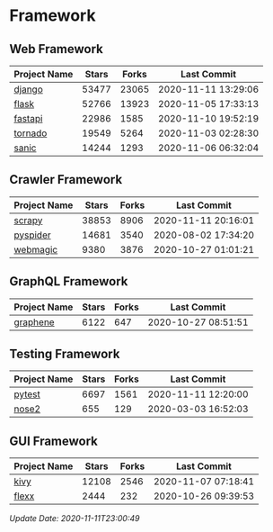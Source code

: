 # Framework

## Web Framework
| Project Name | Stars | Forks | Last Commit |
| ------------ | ----- | ----- | ----------- |
| [django](https://github.com/django/django) | 53477 | 23065 | 2020-11-11 13:29:06 |
| [flask](https://github.com/pallets/flask) | 52766 | 13923 | 2020-11-05 17:33:13 |
| [fastapi](https://github.com/tiangolo/fastapi) | 22986 | 1585 | 2020-11-10 19:52:19 |
| [tornado](https://github.com/tornadoweb/tornado) | 19549 | 5264 | 2020-11-03 02:28:30 |
| [sanic](https://github.com/huge-success/sanic) | 14244 | 1293 | 2020-11-06 06:32:04 |

## Crawler Framework
| Project Name | Stars | Forks | Last Commit |
| ------------ | ----- | ----- | ----------- |
| [scrapy](https://github.com/scrapy/scrapy) | 38853 | 8906 | 2020-11-11 20:16:01 |
| [pyspider](https://github.com/binux/pyspider) | 14681 | 3540 | 2020-08-02 17:34:20 |
| [webmagic](https://github.com/code4craft/webmagic) | 9380 | 3876 | 2020-10-27 01:01:21 |

## GraphQL Framework
| Project Name | Stars | Forks | Last Commit |
| ------------ | ----- | ----- | ----------- |
| [graphene](https://github.com/graphql-python/graphene) | 6122 | 647 | 2020-10-27 08:51:51 |

## Testing Framework
| Project Name | Stars | Forks | Last Commit |
| ------------ | ----- | ----- | ----------- |
| [pytest](https://github.com/pytest-dev/pytest) | 6697 | 1561 | 2020-11-11 12:20:00 |
| [nose2](https://github.com/nose-devs/nose2) | 655 | 129 | 2020-03-03 16:52:03 |

## GUI Framework
| Project Name | Stars | Forks | Last Commit |
| ------------ | ----- | ----- | ----------- |
| [kivy](https://github.com/kivy/kivy) | 12108 | 2546 | 2020-11-07 07:18:41 |
| [flexx](https://github.com/flexxui/flexx) | 2444 | 232 | 2020-10-26 09:39:53 |

*Update Date: 2020-11-11T23:00:49*